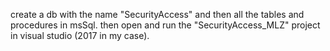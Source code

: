 create a db with the name "SecurityAccess" and then all the tables and procedures in msSql.
then open and run the "SecurityAccess_MLZ" project in visual studio (2017 in my case).
